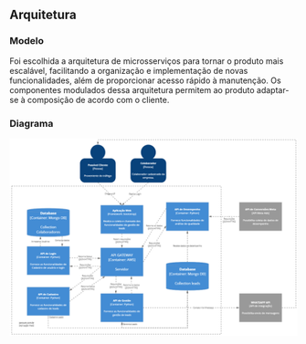 ## Arquitetura 

### Modelo
Foi escolhida a arquitetura de microsserviços para tornar o produto mais escalável, facilitando a organização e implementação de novas funcionalidades, além de proporcionar acesso rápido à manutenção. Os componentes modulados dessa arquitetura permitem ao produto adaptar-se à composição de acordo com o cliente. 

### Diagrama
![Arquitetura](../assets/Arquitetura.png)
